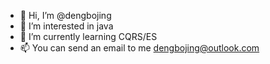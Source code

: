 - 👋 Hi, I’m @dengbojing
- 👀 I’m interested in java
- 🌱 I’m currently learning CQRS/ES
- 📫 You can send an email to me dengbojing@outlook.com

<!---
dengbojing/dengbojing is a ✨ special ✨ repository because its `README.md` (this file) appears on your GitHub profile.
You can click the Preview link to take a look at your changes.
--->
